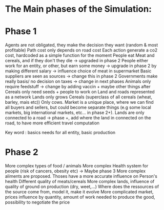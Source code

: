 # The Main phases of the Simulation:
# Phase 1  

Agents are not obligated, they make the decision they want (random & most profitable)
Path cost only depends on road cost 
Each action generate a co2 cost, hardcoded as a simple function for the moment 
People eat Meat and cereals, and if they don't they die -> upgraded in phase 2
People either work for an entity, or other, but earn some money -> upgrade in phase 2 by making different salary -> influence choice of meat in supermarket
Basic suppliers are seen as sources -> change this in phase 2 
Governments make really basis/ no decision on taxes -> change in next phases
Animals only require feedstuff -> change by adding vaccin + maybe other things after
Cereals only need seeds + people to work on
Land and roads represented as a network
Lands only grows Cereals (superclass of all cereals (wheat, barley, mais etc))
Only cows. 
Market is a unique place, where we can find all buyers and sellers, but could become separate things 
(e.g some local markets, big international markets, etc... in phase 2+). 
Lands are only connected to a road -> phase +, add where the land in connected on the road, to have more efficient travel computation

Key word : basics needs for all entity, basic production

# Phase 2 

More complex types of food / animals 
More complex Health system for people (risk of cancers, obesity etc) -> Maybe phase 3 
More complex aliments are proposed. Thoses have a more accurate influence on Person's health 
    Different quality of meats/cereals
More complex lands, influence of quality of ground on production (dry, weet,...)
Where does the ressources of the source come from, model it, make it evolve
More complicated market, prices influence by quantity, amount of work needed to produce the good, possibility to negotiate the price 

